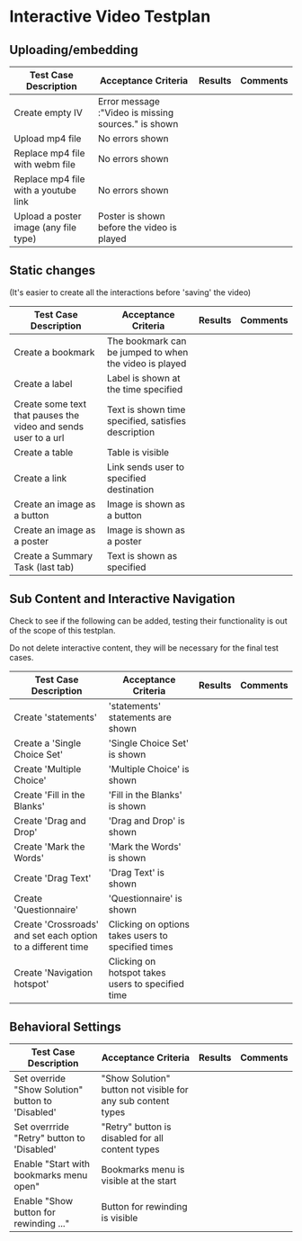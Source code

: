 # Interactive Video Testplan

## Uploading/embedding 

Test Case Description | Acceptance Criteria | Results | Comments
--------------------- | --------------------| --------| --------
Create empty IV       | Error message :"Video is missing sources." is shown |         | 
Upload mp4 file  			| No errors shown
Replace mp4 file with webm file | No errors shown
Replace mp4 file with a youtube link | No errors shown 
Upload a poster image (any file type) | Poster is shown before the video is played


## Static changes

(It's easier to create all the interactions before 'saving' the video) 

Test Case Description | Acceptance Criteria | Results | Comments
--------------------- | --------------------| --------| --------
Create a bookmark     | The bookmark can be jumped to when the video is played
Create a label        | Label is shown at the time specified
Create some text that pauses the video and sends user to a url | Text is shown time specified, satisfies description 
Create a table        | Table is visible
Create a link         | Link sends user to specified destination
Create an image as a button | Image is shown as a button 
Create an image as a poster | Image is shown as a poster
Create a Summary Task (last tab) | Text is shown as specified



## Sub Content and Interactive Navigation

Check to see if the following can be added, testing their functionality is out of the scope of this testplan. 

Do not delete interactive content, they will be necessary for the final test cases.


Test Case Description | Acceptance Criteria | Results | Comments
--------------------- | --------------------| --------| --------
Create 'statements'   | 'statements' statements are shown
Create a 'Single Choice Set'   | 'Single Choice Set' is shown
Create 'Multiple Choice'   | 'Multiple Choice' is shown
Create 'Fill in the Blanks'   | 'Fill in the Blanks' is shown
Create 'Drag and Drop' | 'Drag and Drop' is shown 
Create 'Mark the Words' | 'Mark the Words' is shown
Create 'Drag Text' | 'Drag Text' is shown 
Create 'Questionnaire' | 'Questionnaire' is shown 
Create 'Crossroads' and set each option to a different time | Clicking on options takes users to specified times
Create 'Navigation hotspot' | Clicking on hotspot takes users to specified time

## Behavioral Settings


Test Case Description | Acceptance Criteria | Results | Comments
--------------------- | --------------------| --------| --------
Set override "Show Solution" button to 'Disabled'| "Show Solution" button not visible for any sub content types
Set overrride "Retry" button to 'Disabled' | "Retry" button is disabled for all content types
Enable "Start with bookmarks menu open" | Bookmarks menu is visible at the start
Enable "Show button for rewinding ..." | Button for rewinding is visible
